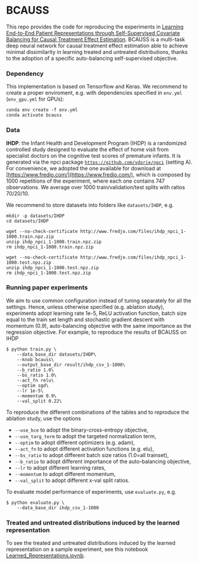 # BCAUSS
This repo provides the code for reproducing the experiments in [Learning End-to-End Patient Representations through
Self-Supervised Covariate Balancing for Causal Treatment Effect Estimation](https://doi.org/10.1016/j.jbi.2023.104339). BCAUSS is a multi-task deep neural network for causal treatment effect estimation able to achieve minimal dissimilarity in learning treated and untreated distributions, thanks to the adoption of a specific auto-balancing self-supervised objective. 

### Dependency

This implementation is based on Tensorflow and Keras. We recommend to create a proper enviroment, e.g. with dependencies specified in ```env.yml``` (```env_gpu.yml``` for GPUs):

```
conda env create -f env.yml
conda activate bcauss
```

### Data

__IHDP__: the Infant Health and Development Program (IHDP) is a randomized controlled study designed to evaluate the effect of home visit from specialist doctors on the cognitive test scores of premature infants. It is generated via the npci package [`https://github.com/vdorie/npci`](https://github.com/vdorie/npci) (setting A). For convenience, we adopted the one available for download at [https://www.fredjo.com/](https://www.fredjo.com/), which is composed by 1000 repetitions of the experiment, where each one contains 747 observations. We average over 1000 train/validation/test splits with ratios 70/20/10.

We recommend to store datasets into folders like ```datasets/IHDP```, e.g. 

```
mkdir -p datasets/IHDP
cd datasets/IHDP

wget --no-check-certificate http://www.fredjo.com/files/ihdp_npci_1-1000.train.npz.zip
unzip ihdp_npci_1-1000.train.npz.zip
rm ihdp_npci_1-1000.train.npz.zip

wget --no-check-certificate http://www.fredjo.com/files/ihdp_npci_1-1000.test.npz.zip
unzip ihdp_npci_1-1000.test.npz.zip
rm ihdp_npci_1-1000.test.npz.zip
```

### Running paper experiments 
We aim to use common configuration instead of tuning separately for all the settings. Hence, unless otherwise specified (e.g. ablation study), experiments adopt learning rate 1e-5, ReLU activation function, batch size equal to the train set length and stochastic gradient descent with momentum (0.9), auto-balancing objective with the same importance as the regression objective. For example, to reproduce the results of BCAUSS on IHDP 

    $ python train.py \
        --data_base_dir datasets/IHDP\
        --knob bcauss\
        --output_base_dir result/ihdp_csv_1-1000\
        --b_ratio 1.0\
        --bs_ratio 1.0\
        --act_fn relu\
        --optim sgd\
        --lr 1e-5\
        --momentum 0.9\
        --val_split 0.22\
        
To reproduce the different combinations of the tables and to reproduce the ablation study, use the options 

* ```--use_bce``` to adopt the binary-cross-entropy objective, 
* ```--use_targ_term``` to adopt the targeted normalization term, 
* ```--optim``` to adopt different optimizers (e.g. adam), 
* ```--act_fn``` to adopt different activation functions (e.g. elu), 
* ```--bs_ratio``` to adopt different batch size ratios (1.0=all trainset), 
* ```--b_ratio``` to adopt different importance of the auto-balancing objective, 
* ```--lr``` to adopt different learning rates, 
* ```--momentum``` to adopt different momentum, 
* ```--val_split``` to adopt different x-val split ratios.  

To evaluate model performance of experiments, use ```evaluate.py```, e.g. 

    $ python evaluate.py \
        --data_base_dir ihdp_csv_1-1000

### Treated and untreated distributions induced by the learned representation

To see the treated and untreated distributions induced by the learned representation on a sample experiment, see this notebook [Learned_Representations.ipynb](Learned_Representations.ipynb). 
